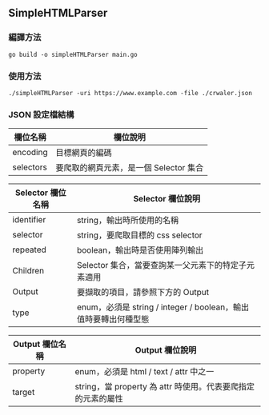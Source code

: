 ## SimpleHTMLParser

### 編譯方法
```shell script
go build -o simpleHTMLParser main.go 
```

### 使用方法
```shell script
./simpleHTMLParser -uri https://www.example.com -file ./crwaler.json
```

### JSON 設定檔結構
欄位名稱 | 欄位說明
---- | ----
encoding | 目標網頁的編碼
selectors | 要爬取的網頁元素，是一個 Selector 集合

Selector 欄位名稱 | Selector 欄位說明
---- | ----
identifier | string，輸出時所使用的名稱
selector | string，要爬取目標的 css selector
repeated | boolean，輸出時是否使用陣列輸出
Children | Selector 集合，當要查詢某一父元素下的特定子元素適用
Output | 要擷取的項目，請參照下方的 Output
type | enum，必須是 string / integer / boolean，輸出值時要轉出何種型態

Output 欄位名稱 | Output 欄位說明
---- | ----
property | enum，必須是 html / text / attr 中之一
target | string，當 property 為 attr 時使用。代表要爬指定的元素的屬性